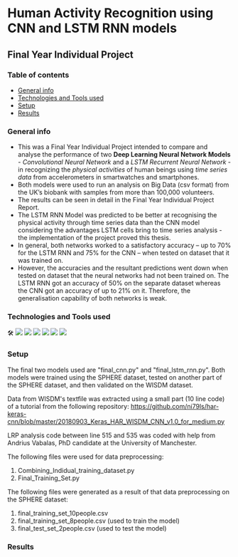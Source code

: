 # Human Activity Recognition using CNN and LSTM RNN models
## Final Year Individual Project
### Table of contents
* [General info](#general-info)
* [Technologies and Tools used](#technologies-and-tools-used)
* [Setup](#setup)
* [Results](#results)


### General info
* This was a Final Year Individual Project intended to compare and analyse the performance of two **Deep Learning Neural Network Models** - *Convolutional Neural Network* and a *LSTM Recurrent Neural Network* - in recognizing the *physical activities* of human beings using *time series data* from accelerometers in smartwatches and smartphones. 
* Both models were used to run an analysis on Big Data (csv format) from the UK’s biobank with samples from more than 100,000 volunteers.
* The results can be seen in detail in the Final Year Individual Project Report.
* The LSTM RNN Model was predicted to be better at recognising the physical activity through time series data than the CNN model considering the advantages LSTM cells bring to time series analysis - the implementation of the project proved this thesis.
* In general, both networks worked to a satisfactory accuracy – up to 70% for the LSTM RNN and 75% for the CNN – when tested on dataset that it was trained on.
* However, the accuracies and the resultant predictions went down when tested on dataset that the neural networks had not been trained on. The LSTM RNN got an accuracy of 50% on the separate dataset whereas the CNN got an accuracy of up to 21% on it. Therefore, the generalisation capability of both networks is weak. 

### Technologies and Tools used 
&#x1f6e0;
![](https://img.shields.io/badge/Python-3.6-informational?style=flat&logo=<LOGO_NAME>&logoColor=white&color=2bbc8a)
![](https://img.shields.io/badge/TensorFlow-2.0-informational?style=flat&logo=<LOGO_NAME>&logoColor=white&color=2bbc8a)
![](https://img.shields.io/badge/Keras-2.3.0-informational?style=flat&logo=<LOGO_NAME>&logoColor=white&color=2bbc8a)
![](https://img.shields.io/badge/GoogleCloudPlatform-VirtualMachines-informational?style=flat&logo=<LOGO_NAME>&logoColor=white&color=2bbc8a)
![](https://img.shields.io/badge/Spyder-4.1-informational?style=flat&logo=<LOGO_NAME>&logoColor=white&color=2bbc8a)
![](https://img.shields.io/badge/Jupyter--informational?style=flat&logo=<LOGO_NAME>&logoColor=white&color=2bbc8a)

### Setup
The final two models used are "final_cnn.py" and "final_lstm_rnn.py". 
Both models were trained using the SPHERE dataset, tested on another part of the SPHERE dataset, and then validated on the WISDM dataset. 

Data from WISDM's textfile was extracted using a small part (10 line code) of a tutorial from the following repository:
https://github.com/ni79ls/har-keras-cnn/blob/master/20180903_Keras_HAR_WISDM_CNN_v1.0_for_medium.py

LRP analysis code between line 515 and 535 was coded with help from Andrius Vabalas, PhD candidate at the University of Manchester. 

The following files were used for data preprocessing:
  1. Combining_Indidual_training_dataset.py
  2. Final_Training_Set.py
 
The following files were generated as a result of that data preprocessing on the SPHERE dataset:
  1. final_training_set_10people.csv
  2. final_training_set_8people.csv (used to train the model)
  3. final_test_set_2people.csv (used to test the model)

### Results

